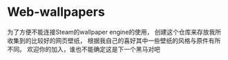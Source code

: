 # Web-wallpapers
为了方便不能连接Steam的wallpaper engine的使用，
创建这个仓库来存放我所收集到的比较好的网页壁纸，
根据我自己的喜好其中一些壁纸的风格与原件有所不同。
欢迎你的加入，谁也不能确定这是下一个黑马对吧
